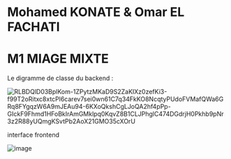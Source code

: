 # Mohamed KONATE & Omar EL FACHATI


# M1 MIAGE MIXTE

Le digramme de classe du backend :

![RLBDQlD03BplKom-1ZPytzMKaD9S2ZaKIXz0zefKi3-f99T2oRitxc8xtcPl6carev7sei0wn61C7q34FkKO8NcqtyPUdoFVMafQWa6GRq8FYgqzW6A9mJEAu94-6KXoQkshCgLJoQA2hf4pPp-GIckF9Fhmd1HFoBkIrAmGMklpq0KqvZ8B1CLJPhglC474DGdrjH0Pkhb9pNr3z2R88yUQmgKSvtPb2AoX21GMO35cXOrU](https://user-images.githubusercontent.com/61732244/230595653-e211deda-7033-4f16-89fd-8e9f4a8657d2.png)

interface frontend

![image](https://user-images.githubusercontent.com/67542830/230613074-bbbb6463-9dd8-4e1c-a516-bef60e5aeebc.png)
